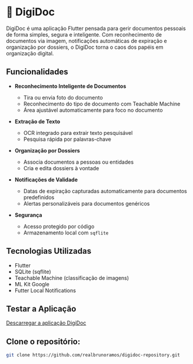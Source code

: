 # 📄 DigiDoc

DigiDoc é uma aplicação Flutter pensada para gerir documentos pessoais de forma simples, segura e inteligente. Com reconhecimento de documentos via imagem, notificações automáticas de expiração e organização por dossiers, o DigiDoc torna o caos dos papéis em organização digital.

## Funcionalidades

- **Reconhecimento Inteligente de Documentos**
    - Tira ou envia foto do documento
    - Reconhecimento do tipo de documento com Teachable Machine
    - Área ajustável automaticamente para foco no documento

- **Extração de Texto**
    - OCR integrado para extrair texto pesquisável
    - Pesquisa rápida por palavras-chave

- **Organização por Dossiers**
    - Associa documentos a pessoas ou entidades
    - Cria e edita dossiers à vontade

- **Notificações de Validade**
    - Datas de expiração capturadas automaticamente para documentos predefinidos
    - Alertas personalizáveis para documentos genéricos

- **Segurança**
    - Acesso protegido por código
    - Armazenamento local com `sqflite`

## Tecnologias Utilizadas

- Flutter
- SQLite (sqflite)
- Teachable Machine (classificação de imagens)
- ML Kit Google
- Futter Local Notifications

## Testar a Aplicação
[Descarregar a aplicação DigiDoc](digidoc.apk)


## Clone o repositório:
   ```bash
   git clone https://github.com/realbrunoramos/digidoc-repository.git

